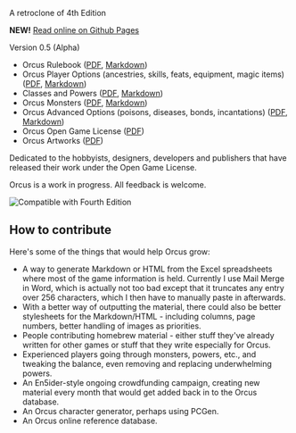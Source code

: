 A retroclone of 4th Edition

**NEW!** [Read online on Github Pages](https://sanglorian.github.io/orcus/)

Version 0.5 (Alpha)

* Orcus Rulebook ([PDF](/raw/main/Orcus%20Rulebook%20-%20current.pdf), [Markdown](https://github.com/Sanglorian/orcus/blob/main/Orcus%20Rulebook%20-%20current.md))
* Orcus Player Options (ancestries, skills, feats, equipment, magic items) ([PDF](https://github.com/Sanglorian/orcus/raw/main/Orcus%20Player%20Options%20-%20current.pdf), [Markdown](https://github.com/Sanglorian/orcus/blob/main/Orcus%20Player%20Options%20-%20current.md))
* Classes and Powers ([PDF](https://github.com/Sanglorian/orcus/raw/main/Orcus%20Classes%20and%20Powers%20-%20current.pdf), [Markdown](https://github.com/Sanglorian/orcus/blob/main/Orcus%20Classes%20and%20Powers%20-%20current.md))
* Orcus Monsters ([PDF](https://github.com/Sanglorian/orcus/raw/main/Orcus%20Monsters%20-%20current.pdf), [Markdown](https://github.com/Sanglorian/orcus/blob/main/Orcus%20Monsters%20-%20current.md))
* Orcus Advanced Options (poisons, diseases, bonds, incantations) ([PDF](https://github.com/Sanglorian/orcus/raw/main/Orcus%20Advanced%20Options%20-%20current.pdf), [Markdown](https://github.com/Sanglorian/orcus/blob/main/Orcus%20Advanced%20Options%20-%20current.md))
* Orcus Open Game License ([PDF](https://github.com/Sanglorian/orcus/raw/main/Orcus%20-%20Open%20Game%20License.pdf))
* Orcus Artworks ([PDF](https://github.com/Sanglorian/orcus/raw/main/Orcus%20-%20Artworks.pdf))

Dedicated to the hobbyists, designers, developers and publishers that have released their work under the Open Game License.

Orcus is a work in progress. All feedback is welcome. 

![Compatible with Fourth Edition](https://github.com/Sanglorian/orcus/raw/main/Compatible%20with%20Fourth%20Edition.png)

## How to contribute

Here's some of the things that would help Orcus grow: 

* A way to generate Markdown or HTML from the Excel spreadsheets where most of the game information is held. Currently I use Mail Merge in Word, which is actually not too bad except that it truncates any entry over 256 characters, which I then have to manually paste in afterwards.
* With a better way of outputting the material, there could also be better stylesheets for the Markdown/HTML - including columns, page numbers, better handling of images as priorities.
* People contributing homebrew material - either stuff they've already written for other games or stuff that they write especially for Orcus.
* Experienced players going through monsters, powers, etc., and tweaking the balance, even removing and replacing underwhelming powers.
* An En5ider-style ongoing crowdfunding campaign, creating new material every month that would get added back in to the Orcus database.
* An Orcus character generator, perhaps using PCGen.
* An Orcus online reference database.
